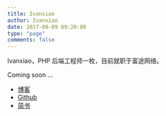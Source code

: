```yaml
---
title: Ivanxiao
author: Ivanxiao
date: 2017-09-09 09:20:00
type: "page"
comments: false
---
```




Ivanxiao，PHP 后端工程师一枚，目前就职于富途网络。



Coming soon ...

- [博客](https://blog.ricoo.top)
- [Github](https://github.com/ricoa)
- [简书](http://www.jianshu.com/u/80f230349cb5) 


